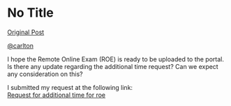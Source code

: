 # No Title

[Original Post](https://discourse.onlinedegree.iitm.ac.in/t/168832/14)

<p><a class="mention" href="/u/carlton">@carlton</a></p>
<p>I hope the Remote Online Exam (ROE) is ready to be uploaded to the portal. Is there any update regarding the additional time request? Can we expect any consideration on this?</p>
<p>I submitted my request at the following link:<br>
<a href="https://discourse.onlinedegree.iitm.ac.in/t/mock-roe-1-2-3-4-tds-jan-2025/168449/66">Request for additional time for roe</a></p>